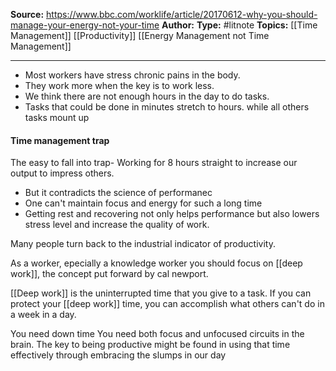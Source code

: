 ---
---
**Source:** https://www.bbc.com/worklife/article/20170612-why-you-should-manage-your-energy-not-your-time
**Author:**
**Type:** #litnote 
**Topics:** [[Time Management]] [[Productivity]] [[Energy Management not Time Management]]

----
- Most workers have stress chronic pains in the body.
- They work more when the key is to work less.
- We think there are not enough hours in the day to do tasks. 
- Tasks that could be done in minutes stretch to hours. while all others tasks mount up
#### Time management trap
The easy to fall into trap- Working for 8 hours straight to increase our output to impress others. 
- But it contradicts the science of performanec
- One can't maintain focus and energy for such a long time
- Getting rest and recovering not only helps performance but also lowers stress level and increase the quality of work. 

Many people turn back to the industrial indicator of productivity. 

As a worker, epecially a knowledge worker you should focus on [[deep work]], the concept put forward by cal newport. 

[[Deep work]] is the uninterrupted time that you give to a task. If you can protect your [[deep work]] time, you can accomplish what others can't do in a week in a day.

You need down time
You need both focus and unfocused circuits in the brain. 
The key to being productive might be found in using that time effectively through embracing the slumps in our day 